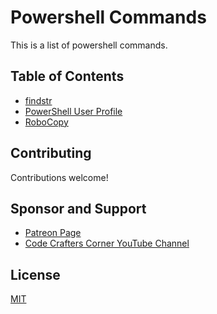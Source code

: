 # Powershell Commands

This is a list of powershell commands.

## Table of Contents

- [findstr](./findstr.md)
- [PowerShell User Profile](./powershell_user_profile.md)
- [RoboCopy](./robocopy.md)

## Contributing

Contributions welcome!

## Sponsor and Support

- [Patreon Page](https://www.patreon.com/codecrafterscorner)
- [Code Crafters Corner YouTube Channel](https://www.youtube.com/channel/UCZGXfClJ2l8MP0l2bMbHa6w)

## License

[MIT](https://choosealicense.com/licenses/mit/)
